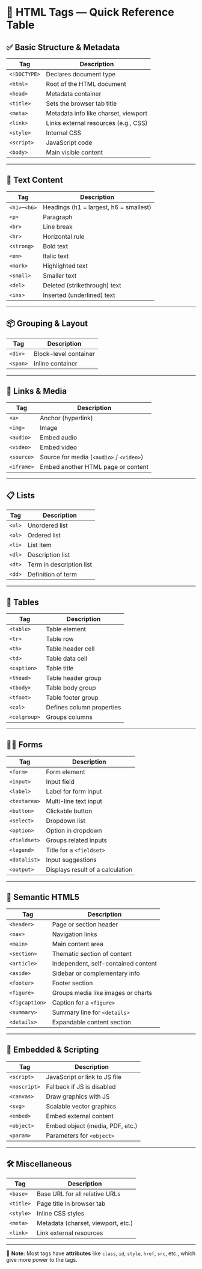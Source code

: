 # 📄 HTML Tags — Quick Reference Table

## ✅ Basic Structure & Metadata

| Tag           | Description                              |
|---------------|------------------------------------------|
| `<!DOCTYPE>`  | Declares document type                   |
| `<html>`      | Root of the HTML document                |
| `<head>`      | Metadata container                       |
| `<title>`     | Sets the browser tab title               |
| `<meta>`      | Metadata info like charset, viewport     |
| `<link>`      | Links external resources (e.g., CSS)     |
| `<style>`     | Internal CSS                             |
| `<script>`    | JavaScript code                          |
| `<body>`      | Main visible content                     |

---

## 📝 Text Content

| Tag           | Description                            |
|---------------|----------------------------------------|
| `<h1>`–`<h6>` | Headings (h1 = largest, h6 = smallest) |
| `<p>`         | Paragraph                              |
| `<br>`        | Line break                             |
| `<hr>`        | Horizontal rule                        |
| `<strong>`    | Bold text                              |
| `<em>`        | Italic text                            |
| `<mark>`      | Highlighted text                       |
| `<small>`     | Smaller text                           |
| `<del>`       | Deleted (strikethrough) text           |
| `<ins>`       | Inserted (underlined) text             |

---

## 📦 Grouping & Layout

| Tag       | Description               |
|-----------|---------------------------|
| `<div>`   | Block-level container     |
| `<span>`  | Inline container          |

---

## 🔗 Links & Media

| Tag        | Description                              |
|------------|------------------------------------------|
| `<a>`      | Anchor (hyperlink)                       |
| `<img>`    | Image                                    |
| `<audio>`  | Embed audio                              |
| `<video>`  | Embed video                              |
| `<source>` | Source for media (`<audio>` / `<video>`)|
| `<iframe>` | Embed another HTML page or content       |

---

## 📋 Lists

| Tag     | Description                         |
|---------|-------------------------------------|
| `<ul>`  | Unordered list                      |
| `<ol>`  | Ordered list                        |
| `<li>`  | List item                           |
| `<dl>`  | Description list                    |
| `<dt>`  | Term in description list            |
| `<dd>`  | Definition of term                  |

---

## 🧾 Tables

| Tag         | Description                        |
|-------------|------------------------------------|
| `<table>`   | Table element                      |
| `<tr>`      | Table row                          |
| `<th>`      | Table header cell                  |
| `<td>`      | Table data cell                    |
| `<caption>` | Table title                        |
| `<thead>`   | Table header group                 |
| `<tbody>`   | Table body group                   |
| `<tfoot>`   | Table footer group                 |
| `<col>`     | Defines column properties          |
| `<colgroup>`| Groups columns                     |

---

## 🧑‍💻 Forms

| Tag          | Description                         |
|--------------|-------------------------------------|
| `<form>`     | Form element                        |
| `<input>`    | Input field                         |
| `<label>`    | Label for form input                |
| `<textarea>` | Multi-line text input               |
| `<button>`   | Clickable button                    |
| `<select>`   | Dropdown list                       |
| `<option>`   | Option in dropdown                  |
| `<fieldset>` | Groups related inputs               |
| `<legend>`   | Title for a `<fieldset>`            |
| `<datalist>` | Input suggestions                   |
| `<output>`   | Displays result of a calculation    |

---

## 🧠 Semantic HTML5

| Tag           | Description                        |
|---------------|------------------------------------|
| `<header>`    | Page or section header             |
| `<nav>`       | Navigation links                   |
| `<main>`      | Main content area                  |
| `<section>`   | Thematic section of content        |
| `<article>`   | Independent, self-contained content|
| `<aside>`     | Sidebar or complementary info      |
| `<footer>`    | Footer section                     |
| `<figure>`    | Groups media like images or charts |
| `<figcaption>`| Caption for a `<figure>`           |
| `<summary>`   | Summary line for `<details>`       |
| `<details>`   | Expandable content section         |

---

## 🧩 Embedded & Scripting

| Tag         | Description                          |
|-------------|--------------------------------------|
| `<script>`  | JavaScript or link to JS file        |
| `<noscript>`| Fallback if JS is disabled           |
| `<canvas>`  | Draw graphics with JS                |
| `<svg>`     | Scalable vector graphics             |
| `<embed>`   | Embed external content               |
| `<object>`  | Embed object (media, PDF, etc.)      |
| `<param>`   | Parameters for `<object>`            |

---

## 🛠 Miscellaneous

| Tag        | Description                          |
|------------|--------------------------------------|
| `<base>`   | Base URL for all relative URLs       |
| `<title>`  | Page title in browser tab            |
| `<style>`  | Inline CSS styles                    |
| `<meta>`   | Metadata (charset, viewport, etc.)   |
| `<link>`   | Link external resources              |

---

📌 **Note**: Most tags have **attributes** like `class`, `id`, `style`, `href`, `src`, etc., which give more power to the tags.

